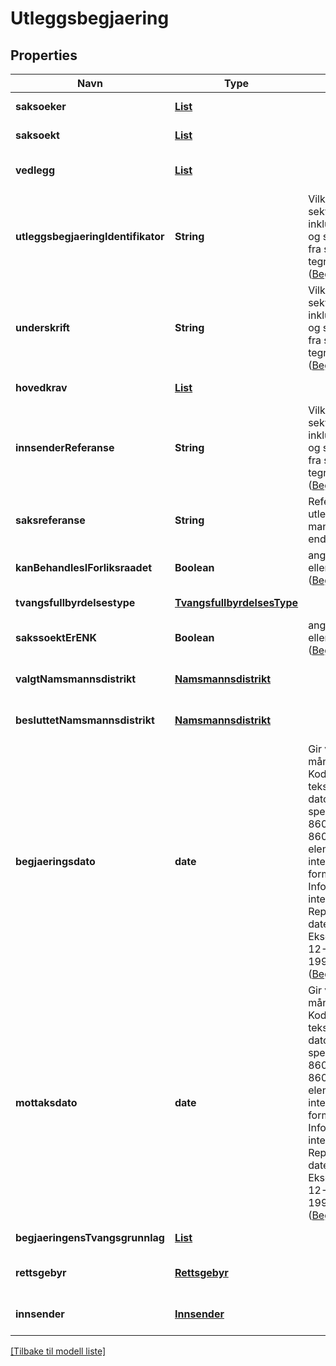 # Utleggsbegjaering

## Properties

| Navn                               | Type                                                      | Beskrivelse                                                                                                                                                                                                                                                                                                                                                          | Notater                      |
|------------------------------------|-----------------------------------------------------------|----------------------------------------------------------------------------------------------------------------------------------------------------------------------------------------------------------------------------------------------------------------------------------------------------------------------------------------------------------------------|------------------------------|
| **saksoeker**                      | [**List**](Saksoeker.md)                                  |                                                                                                                                                                                                                                                                                                                                                                      | [default to null]            |
| **saksoekt**                       | [**List**](Saksoekt.md)                                   |                                                                                                                                                                                                                                                                                                                                                                      | [default to null]            |
| **vedlegg**                        | [**List**](Vedlegg.md)                                    |                                                                                                                                                                                                                                                                                                                                                                      | [optional] [default to null] |
| **utleggsbegjaeringIdentifikator** | **String**                                                | Vilkårlig lang sekvens av tegn inkludert aksenter og spesielle tegn fra standardiserte tegnsett ([Begrepsreferanse](https://data.skatteetaten.no/begrep/20b52af3-9fe1-11e5-a9f8-e4115b280940))                                                                                                                                                                       | [default to null]            |
| **underskrift**                    | **String**                                                | Vilkårlig lang sekvens av tegn inkludert aksenter og spesielle tegn fra standardiserte tegnsett ([Begrepsreferanse](https://data.skatteetaten.no/begrep/20b52af3-9fe1-11e5-a9f8-e4115b280940))                                                                                                                                                                       | [default to null]            |
| **hovedkrav**                      | [**List**](Hovedkrav.md)                                  |                                                                                                                                                                                                                                                                                                                                                                      | [default to null]            |
| **innsenderReferanse**             | **String**                                                | Vilkårlig lang sekvens av tegn inkludert aksenter og spesielle tegn fra standardiserte tegnsett ([Begrepsreferanse](https://data.skatteetaten.no/begrep/20b52af3-9fe1-11e5-a9f8-e4115b280940))                                                                                                                                                                       | [optional] [default to null] |
| **saksreferanse**                  | **String**                                                | Referanse til utleggssak dersom man sender inn endring                                                                                                                                                                                                                                                                                                               | [optional] [default to null] |
| **kanBehandlesIForliksraadet**     | **Boolean**                                               | angir verdien sann eller usann ([Begrepsreferanse](https://data.skatteetaten.no/begrep/20b52aec-9fe1-11e5-a9f8-e4115b280940))                                                                                                                                                                                                                                        | [optional] [default to null] |
| **tvangsfullbyrdelsestype**        | [**TvangsfullbyrdelsesType**](TvangsfullbyrdelsesType.md) |                                                                                                                                                                                                                                                                                                                                                                      | [default to null]            |
| **sakssoektErENK**                 | **Boolean**                                               | angir verdien sann eller usann ([Begrepsreferanse](https://data.skatteetaten.no/begrep/20b52aec-9fe1-11e5-a9f8-e4115b280940))                                                                                                                                                                                                                                        | [default to null]            |
| **valgtNamsmannsdistrikt**         | [**Namsmannsdistrikt**](Namsmannsdistrikt.md)             |                                                                                                                                                                                                                                                                                                                                                                      | [optional] [default to null] |
| **besluttetNamsmannsdistrikt**     | [**Namsmannsdistrikt**](Namsmannsdistrikt.md)             |                                                                                                                                                                                                                                                                                                                                                                      | [optional] [default to null] |
| **begjaeringsdato**                | **date**                                                  | Gir verdier for år, måned og dag. Kodes som en tekststreng etter datoformatering spesifisert i  ISO 8601 (ISO 8601:2004 Data elements and interchange formats -- Information interchange -- Representation of dates and times). Eksempel : 1998-12-21 eller 19981221. ([Begrepsreferanse](https://data.skatteetaten.no/begrep/20b52aed-9fe1-11e5-a9f8-e4115b280940)) | [default to null]            |
| **mottaksdato**                    | **date**                                                  | Gir verdier for år, måned og dag. Kodes som en tekststreng etter datoformatering spesifisert i  ISO 8601 (ISO 8601:2004 Data elements and interchange formats -- Information interchange -- Representation of dates and times). Eksempel : 1998-12-21 eller 19981221. ([Begrepsreferanse](https://data.skatteetaten.no/begrep/20b52aed-9fe1-11e5-a9f8-e4115b280940)) | [default to null]            |
| **begjaeringensTvangsgrunnlag**    | [**List**](BegjaeringensTvangsgrunnlag.md)                |                                                                                                                                                                                                                                                                                                                                                                      | [default to null]            |
| **rettsgebyr**                     | [**Rettsgebyr**](Rettsgebyr.md)                           |                                                                                                                                                                                                                                                                                                                                                                      | [optional] [default to null] |
| **innsender**                      | [**Innsender**](Innsender.md)                             |                                                                                                                                                                                                                                                                                                                                                                      | [optional] [default to null] |

[[Tilbake til modell liste]](../index.md)

